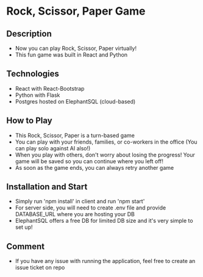 # Rock, Scissor, Paper Game

## Description

- Now you can play Rock, Scissor, Paper virtually!
- This fun game was built in React and Python

## Technologies

- React with React-Bootstrap
- Python with Flask
- Postgres hosted on ElephantSQL (cloud-based)

## How to Play

- This Rock, Scissor, Paper is a turn-based game
- You can play with your friends, families, or co-workers in the office (You can play solo against AI also!)
- When you play with others, don't worry about losing the progress! Your game will be saved so you can continue where you left off!
- As soon as the game ends, you can always retry another game

## Installation and Start

- Simply run 'npm install' in client and run 'npm start'
- For server side, you will need to create .env file and provide DATABASE_URL where you are hosting your DB
- ElephantSQL offers a free DB for limited DB size and it's very simple to set up!

## Comment

- If you have any issue with running the application, feel free to create an issue ticket on repo
